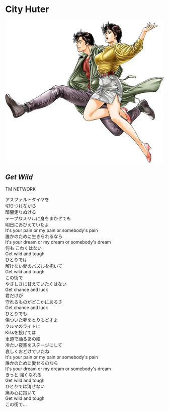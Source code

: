 # City Huter

![City Hunter原作圖](img/ch.jpg)

## *Get Wild*  
TM NETWORK  

アスファルトタイヤを  
切りつけながら  
暗闇走りぬける  
テープなスリルに身をまかせても  
明日におびえていたよ  
It's your pain or my pain or somebody's pain  
誰かのために生きられるなら  
It's your dream or my dream or somebody's dream  
何も こわくはない  
Get wild and tough  
ひとりでは  
解けない愛のパズルを抱いて  
Get wild and tough  
この街で  
やさしさに甘えていたくはない  
Get chance and luck  
君だけが  
守れるものがどこかにあるさ  
Get chance and luck  
ひとりでも  
傷ついた夢をとりもどすよ  
クルマのライトに  
Kissを投げては  
車道で踊るあの娘  
冷たい夜空をステージにして  
哀しくおどけていたね  
It's your pain or my pain or somebody's pain  
誰かのために愛せるのなら  
It's your dream or my dream or somebody's dream  
きっと 強くなれる  
Get wild and tough  
ひとりでは消せない  
痛み心に抱いて  
Get wild and tough  
この街で…  